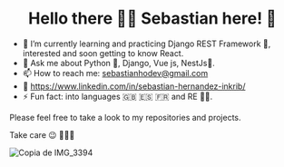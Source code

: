 <h1 align="center"> Hello there 👋🏼 Sebastian here! 🫡 </h1>


<!-- <p align="center"> hola</p> -->




- 🌱 I’m currently learning and practicing Django REST Framework 🤗, interested and soon getting to know React.
- 💬 Ask me about Python 🐍, Django, Vue js, NestJs🪺.
- 📫 How to reach me: sebastianhodev@gmail.com 
- 🔗 https://www.linkedin.com/in/sebastian-hernandez-inkrib/
- ⚡ Fun fact: into languages 🇬🇧 🇪🇸 🇫🇷 and RE 👾🧟.

Please feel free to take a look to my repositories and projects.

Take care 😉   💨💨🚀



 ![Copia de IMG_3394](https://user-images.githubusercontent.com/39862006/183791164-f43278c7-5097-499b-9f29-296ba73a25cc.png)

<!--
**sebasio3k/sebasio3k** is a ✨ _special_ ✨ repository because its `README.md` (this file) appears on your GitHub profile.

Here are some ideas to get you started:

- 🔭 I’m currently working on ...

- 👯 I’m looking to collaborate on ...
- 🤔 I’m looking for help with ...
💬 Ask me about Python 🐍, Django, Vue js 
📫 How to reach me: sebastianhodev@gmail.com
- 😄 Pronouns: ...
⚡ Fun fact: into languages 🇬🇧 🇪🇸 🇫🇷
-->
